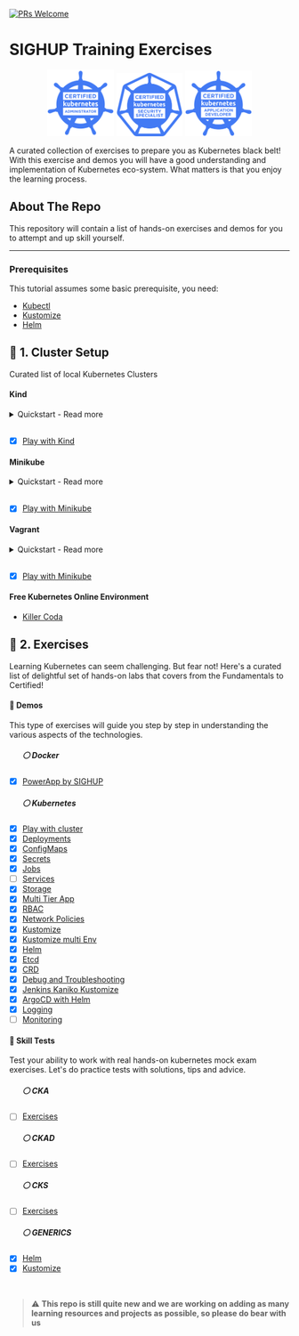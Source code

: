 [![PRs Welcome](https://img.shields.io/badge/PRs-welcome-brightgreen.svg?style=flat-square)](http://makeapullrequest.com)

# SIGHUP Training Exercises

<p align="center">
  <img width="120" src="./logos/kubernetes-cka-color.png">
  <img width="120" src="./logos/kubernetes-security-specialist-color.png">
  <img width="120" src="./logos/kubernetes-ckad-color.png">
</p>

A curated collection of exercises to prepare you as Kubernetes black belt!
With this exercise and demos you will have a good understanding and implementation of Kubernetes eco-system. What matters is that you enjoy the learning process.

<!-- ABOUT THE REPO -->
## About The Repo

This repository will contain a list of hands-on exercises and demos for you to attempt and up skill yourself.

___

### Prerequisites

This tutorial assumes some basic prerequisite, you need:

- [Kubectl](https://kubernetes.io/docs/tasks/tools/)
- [Kustomize](https://kubectl.docs.kubernetes.io/installation/kustomize/)
- [Helm](https://helm.sh/docs/intro/install/)


## :small_blue_diamond: 1. Cluster Setup
Curated list of local Kubernetes Clusters
#### Kind

<details>
<summary>Quickstart - Read more</summary>
<br>

```bash
cd cluster-setup/kind
make kind
```

More information about the setup can be found [here](kind/).

More information about [Kind](https://kind.sigs.k8s.io/docs/user/quick-start/).

</details>
<br>

- [X] [Play with Kind](cluster-setup/kind)

#### Minikube
<details>
<summary>Quickstart - Read more</summary>
<br>

```bash
cd cluster-setup/minikube
make minikube   
```

More information about the setup can be found [here](minikube/).

More information about [Minikube](https://minikube.sigs.k8s.io/docs/start/).

</details>
<br>

- [X] [Play with Minikube](cluster-setup/minikube)

#### Vagrant
<details>
<summary>Quickstart - Read more</summary>
<br>

```bash
cd cluster-setup/vagrant
make vagrant
```

More information about the setup can be found [here](vagrant/).

More information about [Vagrant](https://learn.hashicorp.com/collections/vagrant/getting-started).

</details>
<br>

- [X] [Play with Minikube](cluster-setup/minikube)

#### Free Kubernetes Online Environment
- [Killer Coda](https://killercoda.com/playgrounds)

## :small_blue_diamond: 2. Exercises
Learning Kubernetes can seem challenging. But fear not! Here's a curated list of delightful set of hands-on labs that covers from the Fundamentals to Certified!

#### :large_orange_diamond: Demos
This type of exercises will guide you step by step in understanding the various aspects of the technologies.

##### &nbsp;&nbsp;&nbsp;&nbsp;&nbsp;&nbsp;  :white_circle: Docker
- [X] [PowerApp by SIGHUP](exercises/demos/docker)
##### &nbsp;&nbsp;&nbsp;&nbsp;&nbsp;&nbsp; :white_circle: Kubernetes
- [X] [Play with cluster](exercises/demos/kubernetes/play-with-cluster)
- [X] [Deployments](exercises/demos/kubernetes/deployments)
- [X] [ConfigMaps](exercises/demos/kubernetes/configmaps)
- [X] [Secrets](exercises/demos/kubernetes/secrets)
- [X] [Jobs](exercises/demos/kubernetes/jobs)
- [ ] [Services](exercises/demos/kubernetes/services)
- [X] [Storage](exercises/demos/kubernetes/volumes)
- [X] [Multi Tier App](exercises/demos/kubernetes/power-app)
- [X] [RBAC](exercises/demos/kubernetes/rbac)
- [X] [Network Policies](exercises/demos/kubernetes/network-policy)
- [X] [Kustomize](exercises/demos/kubernetes/kustomize)
- [X] [Kustomize multi Env](exercises/demos/kubernetes/kustomize-multi-env)
- [X] [Helm](exercises/demos/kubernetes/helm)
- [X] [Etcd](exercises/demos/kubernetes/etcd)
- [X] [CRD](exercises/demos/kubernetes/crd)
- [X] [Debug and Troubleshooting](exercises/demos/kubernetes/debug-troubleshooting)
- [X] [Jenkins Kaniko Kustomize](exercises/demos/kubernetes/jenkins-kaniko-kustomize)
- [X] [ArgoCD with Helm](exercises/demos/kubernetes/argocd-helm)
- [X] [Logging](exercises/demos/kubernetes/logging)
- [ ] [Monitoring](exercises/demos/kubernetes/monitoring)
#### :large_orange_diamond: Skill Tests
Test your ability to work with real hands-on kubernetes mock exam exercises. Let's do practice tests with solutions, tips and advice.

##### &nbsp;&nbsp;&nbsp;&nbsp;&nbsp;&nbsp;  :white_circle: CKA
- [ ] [Exercises](exercises/skill-tests/cka)
##### &nbsp;&nbsp;&nbsp;&nbsp;&nbsp;&nbsp; :white_circle: CKAD
- [ ] [Exercises](exercises/skill-tests/ckad)
##### &nbsp;&nbsp;&nbsp;&nbsp;&nbsp;&nbsp;  :white_circle: CKS
- [ ] [Exercises](exercises/skill-tests/cks)
##### &nbsp;&nbsp;&nbsp;&nbsp;&nbsp;&nbsp; :white_circle: GENERICS
- [X] [Helm](exercises/skill-tests/generics/helm)
- [X] [Kustomize](exercises/skill-tests/generics/kustomize)

<br>

> ⚠️ **This repo is still quite new and we are working on adding as many learning resources and projects as possible, so please do bear with us**